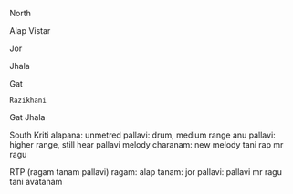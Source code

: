 North

Alap
Vistar

Jor

Jhala

Gat

	Razikhani

Gat Jhala


South
Kriti
alapana: unmetred
pallavi: drum, medium range
anu pallavi:  higher range, still hear pallavi melody
charanam: new melody
tani rap
mr ragu


RTP (ragam tanam pallavi)
ragam: alap
tanam: jor
pallavi: pallavi
mr ragu
tani avatanam

